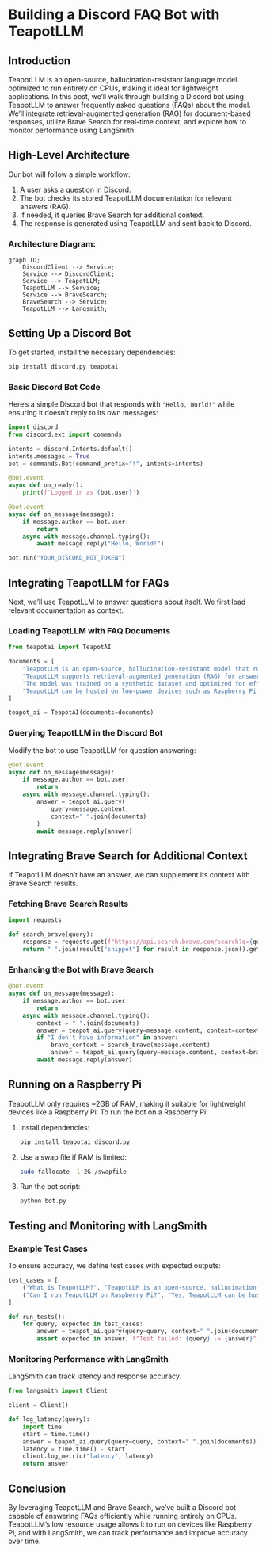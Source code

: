 # Building a Discord FAQ Bot with TeapotLLM

## Introduction

TeapotLLM is an open-source, hallucination-resistant language model optimized to run entirely on CPUs, making it ideal for lightweight applications. In this post, we’ll walk through building a Discord bot using TeapotLLM to answer frequently asked questions (FAQs) about the model. We’ll integrate retrieval-augmented generation (RAG) for document-based responses, utilize Brave Search for real-time context, and explore how to monitor performance using LangSmith.

## High-Level Architecture

Our bot will follow a simple workflow:

1. A user asks a question in Discord.  
2. The bot checks its stored TeapotLLM documentation for relevant answers (RAG).  
3. If needed, it queries Brave Search for additional context.  
4. The response is generated using TeapotLLM and sent back to Discord.  

### Architecture Diagram:
```mermaid
graph TD;
    DiscordClient --> Service;
    Service --> DiscordClient;
    Service --> TeapotLLM;
    TeapotLLM --> Service;
    Service --> BraveSearch;
    BraveSearch --> Service;
    TeapotLLM --> Langsmith;
```
## Setting Up a Discord Bot

To get started, install the necessary dependencies:

```bash
pip install discord.py teapotai
```

### Basic Discord Bot Code

Here’s a simple Discord bot that responds with `"Hello, World!"` while ensuring it doesn’t reply to its own messages:

```python
import discord
from discord.ext import commands

intents = discord.Intents.default()
intents.messages = True
bot = commands.Bot(command_prefix="!", intents=intents)

@bot.event
async def on_ready():
    print(f'Logged in as {bot.user}')

@bot.event
async def on_message(message):
    if message.author == bot.user:
        return
    async with message.channel.typing():
        await message.reply("Hello, World!")

bot.run("YOUR_DISCORD_BOT_TOKEN")
```

## Integrating TeapotLLM for FAQs

Next, we’ll use TeapotLLM to answer questions about itself. We first load relevant documentation as context.

### Loading TeapotLLM with FAQ Documents

```python
from teapotai import TeapotAI

documents = [
    "TeapotLLM is an open-source, hallucination-resistant model that runs on CPUs.",
    "TeapotLLM supports retrieval-augmented generation (RAG) for answering questions using documents.",
    "The model was trained on a synthetic dataset and optimized for efficient question answering.",
    "TeapotLLM can be hosted on low-power devices such as Raspberry Pi.",
]

teapot_ai = TeapotAI(documents=documents)
```

### Querying TeapotLLM in the Discord Bot

Modify the bot to use TeapotLLM for question answering:

```python
@bot.event
async def on_message(message):
    if message.author == bot.user:
        return
    async with message.channel.typing():
        answer = teapot_ai.query(
            query=message.content,
            context=" ".join(documents)
        )
        await message.reply(answer)
```

## Integrating Brave Search for Additional Context

If TeapotLLM doesn’t have an answer, we can supplement its context with Brave Search results.

### Fetching Brave Search Results

```python
import requests

def search_brave(query):
    response = requests.get(f"https://api.search.brave.com/search?q={query}")
    return " ".join(result["snippet"] for result in response.json().get("results", []))
```

### Enhancing the Bot with Brave Search

```python
@bot.event
async def on_message(message):
    if message.author == bot.user:
        return
    async with message.channel.typing():
        context = " ".join(documents)
        answer = teapot_ai.query(query=message.content, context=context)
        if "I don't have information" in answer:
            brave_context = search_brave(message.content)
            answer = teapot_ai.query(query=message.content, context=brave_context)
        await message.reply(answer)
```

## Running on a Raspberry Pi

TeapotLLM only requires ~2GB of RAM, making it suitable for lightweight devices like a Raspberry Pi. To run the bot on a Raspberry Pi:

1. Install dependencies:  
   ```bash
   pip install teapotai discord.py
   ```
2. Use a swap file if RAM is limited:  
   ```bash
   sudo fallocate -l 2G /swapfile
   ```
3. Run the bot script:  
   ```bash
   python bot.py
   ```

## Testing and Monitoring with LangSmith

### Example Test Cases

To ensure accuracy, we define test cases with expected outputs:

```python
test_cases = [
    ("What is TeapotLLM?", "TeapotLLM is an open-source, hallucination-resistant model that runs on CPUs."),
    ("Can I run TeapotLLM on Raspberry Pi?", "Yes, TeapotLLM can be hosted on low-power devices such as Raspberry Pi."),
]

def run_tests():
    for query, expected in test_cases:
        answer = teapot_ai.query(query=query, context=" ".join(documents))
        assert expected in answer, f"Test failed: {query} -> {answer}"
```

### Monitoring Performance with LangSmith

LangSmith can track latency and response accuracy.

```python
from langsmith import Client

client = Client()

def log_latency(query):
    import time
    start = time.time()
    answer = teapot_ai.query(query=query, context=" ".join(documents))
    latency = time.time() - start
    client.log_metric("latency", latency)
    return answer
```

## Conclusion

By leveraging TeapotLLM and Brave Search, we’ve built a Discord bot capable of answering FAQs efficiently while running entirely on CPUs. TeapotLLM’s low resource usage allows it to run on devices like Raspberry Pi, and with LangSmith, we can track performance and improve accuracy over time.
